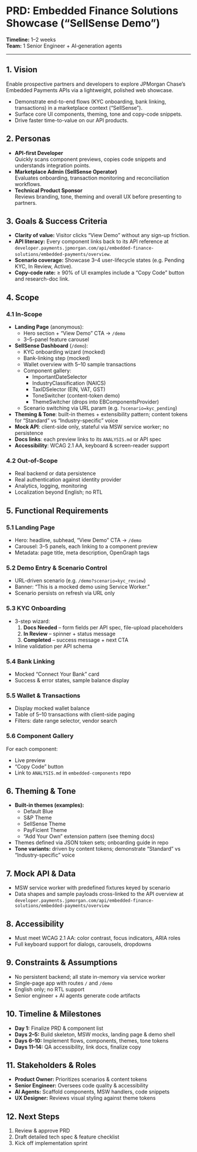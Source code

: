 # PRD: Embedded Finance Solutions Showcase (“SellSense Demo”)

**Timeline:** 1–2 weeks  
**Team:** 1 Senior Engineer + AI‐generation agents

---

## 1. Vision  
Enable prospective partners and developers to explore JPMorgan Chase’s Embedded Payments APIs via a lightweight, polished web showcase.  
- Demonstrate end-to-end flows (KYC onboarding, bank linking, transactions) in a marketplace context (“SellSense”).  
- Surface core UI components, theming, tone and copy-code snippets.  
- Drive faster time-to-value on our API products.

## 2. Personas  
- **API-first Developer**  
  Quickly scans component previews, copies code snippets and understands integration points.  
- **Marketplace Admin (SellSense Operator)**  
  Evaluates onboarding, transaction monitoring and reconciliation workflows.  
- **Technical Product Sponsor**  
  Reviews branding, tone, theming and overall UX before presenting to partners.

## 3. Goals & Success Criteria  
- **Clarity of value:** Visitor clicks “View Demo” without any sign-up friction.  
- **API literacy:** Every component links back to its API reference at  
  `developer.payments.jpmorgan.com/api/embedded-finance-solutions/embedded-payments/overview`.  
- **Scenario coverage:** Showcase 3–4 user-lifecycle states (e.g. Pending KYC, In Review, Active).  
- **Copy-code rate:** ≥ 90% of UI examples include a “Copy Code” button and research-doc link.

## 4. Scope

### 4.1 In-Scope  
- **Landing Page** (anonymous):  
  - Hero section + “View Demo” CTA → `/demo`  
  - 3–5-panel feature carousel  
- **SellSense Dashboard** (`/demo`):  
  - KYC onboarding wizard (mocked)  
  - Bank-linking step (mocked)  
  - Wallet overview with 5–10 sample transactions  
  - Component gallery:  
    - ImportantDateSelector  
    - IndustryClassification (NAICS)  
    - TaxIDSelector (EIN, VAT, GST)  
    - ToneSwitcher (content-token demo)  
    - ThemeSwitcher (drops into EBComponentsProvider)  
  - Scenario switching via URL param (e.g. `?scenario=kyc_pending`)  
- **Theming & Tone**: built-in themes + extensibility pattern; content tokens for “Standard” vs “Industry-specific” voice  
- **Mock API**: client-side only, stateful via MSW service worker; no persistence  
- **Docs links**: each preview links to its `ANALYSIS.md` or API spec  
- **Accessibility**: WCAG 2.1 AA, keyboard & screen-reader support

### 4.2 Out-of-Scope  
- Real backend or data persistence  
- Real authentication against identity provider  
- Analytics, logging, monitoring  
- Localization beyond English; no RTL

## 5. Functional Requirements

### 5.1 Landing Page  
- Hero: headline, subhead, “View Demo” CTA → `/demo`  
- Carousel: 3–5 panels, each linking to a component preview  
- Metadata: page title, meta description, OpenGraph tags

### 5.2 Demo Entry & Scenario Control  
- URL-driven scenario (e.g. `/demo?scenario=kyc_review`)  
- Banner: “This is a mocked demo using Service Worker.”  
- Scenario persists on refresh via URL only

### 5.3 KYC Onboarding  
- 3-step wizard:  
  1. **Docs Needed** – form fields per API spec, file-upload placeholders  
  2. **In Review** – spinner + status message  
  3. **Completed** – success message + next CTA  
- Inline validation per API schema

### 5.4 Bank Linking  
- Mocked “Connect Your Bank” card  
- Success & error states, sample balance display

### 5.5 Wallet & Transactions  
- Display mocked wallet balance  
- Table of 5–10 transactions with client-side paging  
- Filters: date range selector, vendor search

### 5.6 Component Gallery  
For each component:  
- Live preview  
- “Copy Code” button  
- Link to `ANALYSIS.md` in `embedded-components` repo

## 6. Theming & Tone  
- **Built-in themes (examples):**  
  - Default Blue  
  - S&P Theme  
  - SellSense Theme  
  - PayFicient Theme  
  - “Add Your Own” extension pattern (see theming docs)  
- Themes defined via JSON token sets; onboarding guide in repo  
- **Tone variants:** driven by content tokens; demonstrate “Standard” vs “Industry-specific” voice

## 7. Mock API & Data  
- MSW service worker with predefined fixtures keyed by scenario  
- Data shapes and sample payloads cross-linked to the API overview at  
  `developer.payments.jpmorgan.com/api/embedded-finance-solutions/embedded-payments/overview`

## 8. Accessibility  
- Must meet WCAG 2.1 AA: color contrast, focus indicators, ARIA roles  
- Full keyboard support for dialogs, carousels, dropdowns

## 9. Constraints & Assumptions  
- No persistent backend; all state in-memory via service worker  
- Single-page app with routes `/` and `/demo`  
- English only; no RTL support  
- Senior engineer + AI agents generate code artifacts

## 10. Timeline & Milestones  
- **Day 1:** Finalize PRD & component list  
- **Days 2–5:** Build skeleton, MSW mocks, landing page & demo shell  
- **Days 6–10:** Implement flows, components, themes, tone tokens  
- **Days 11–14:** QA accessibility, link docs, finalize copy

## 11. Stakeholders & Roles  
- **Product Owner:** Prioritizes scenarios & content tokens  
- **Senior Engineer:** Oversees code quality & accessibility  
- **AI Agents:** Scaffold components, MSW handlers, code snippets  
- **UX Designer:** Reviews visual styling against theme tokens

## 12. Next Steps  
1. Review & approve PRD  
2. Draft detailed tech spec & feature checklist  
3. Kick off implementation sprint